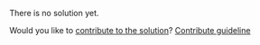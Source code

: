 
There is no solution yet.

Would you like to [contribute to the solution](https://github.com/BFEdev/BFE.dev-solutions/blob/main/question/http-message-structure_en.md)? [Contribute guideline](https://github.com/BFEdev/BFE.dev-solutions#how-to-contribute)
